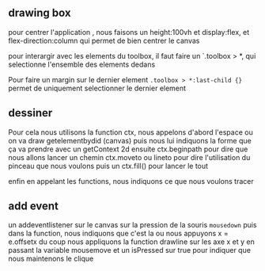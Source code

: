## drawing box

pour centrer l'application , nous faisons un height:100vh et display:flex, et flex-direction:column qui permet de bien centrer le canvas

pour interargir avec les elements du toolbox, il faut faire un `.toolbox > *, qui selectionne l'ensemble des elements dedans

Pour faire un margin sur le dernier element `.toolbox > *:last-child {}` permet de uniquement selectionner le dernier element

## dessiner
Pour cela nous utilisons la function ctx, nous appelons d'abord l'espace ou on va draw getelementbydid (canvas)
puis nous lui indiquons la forme que ça va prendre avec un getContext 2d
ensuite ctx.beginpath pour dire que nous allons lancer un chemin
ctx.moveto ou lineto pour dire l'utilisation du pinceau que nous voulons puis un ctx.fill() pour lancer le tout

enfin en appelant les functions, nous indiquons ce que nous voulons tracer 

## add event
un addeventlistener sur le canvas sur la pression de la souris `mousedown` puis dans la function, nous indiquons que c'est la ou nous appuyons x = e.offsetx
du coup nous appliquons la function drawline sur les axe x et y en passant la variable mousemove et un isPressed sur true pour indiquer que nous maintenons le clique